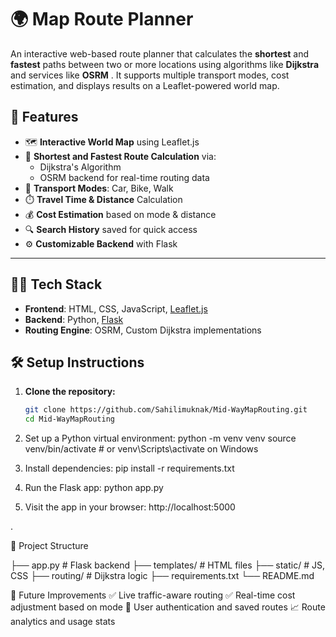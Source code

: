 # 🌍 Map Route Planner

An interactive web-based route planner that calculates the **shortest** and **fastest** paths 
between two or more locations using algorithms like **Dijkstra** and services like **OSRM** .
It supports multiple transport modes, cost estimation, and displays results on a Leaflet-powered world map.


## 🚀 Features

- 🗺️ **Interactive World Map** using Leaflet.js
- 📍 **Shortest and Fastest Route Calculation** via:
  - Dijkstra's Algorithm
  - OSRM backend for real-time routing data
- 🚗 **Transport Modes**: Car, Bike, Walk
- ⏱️ **Travel Time & Distance** Calculation
- 💰 **Cost Estimation** based on mode & distance
- 🔍 **Search History** saved for quick access
- ⚙️ **Customizable Backend** with Flask

---

## 🧑‍💻 Tech Stack

- **Frontend**: HTML, CSS, JavaScript, [Leaflet.js](https://leafletjs.com/)
- **Backend**: Python, [Flask](https://flask.palletsprojects.com/)
- **Routing Engine**: OSRM, Custom Dijkstra implementations



## 🛠️ Setup Instructions

1. **Clone the repository:**
   ```bash
   git clone https://github.com/Sahilimuknak/Mid-WayMapRouting.git
   cd Mid-WayMapRouting
2. Set up a Python virtual environment:
     python -m venv venv
     source venv/bin/activate  # or venv\Scripts\activate on Windows

3. Install dependencies:
    pip install -r requirements.txt
   
5. Run the Flask app:
   python app.py
   
7. Visit the app in your browser:
    http://localhost:5000

.

📂 Project Structure

├── app.py                  # Flask backend
├── templates/              # HTML files
├── static/                 # JS, CSS
├── routing/                # Dijkstra  logic
├── requirements.txt
└── README.md

📖 Future Improvements
✅ Live traffic-aware routing
✅ Real-time cost adjustment based on mode
🔄 User authentication and saved routes
📈 Route analytics and usage stats

